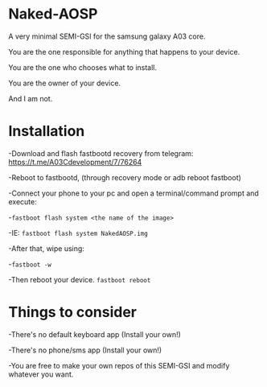 # Naked-AOSP
A very minimal SEMI-GSI for the samsung galaxy A03 core.


You are the one responsible for anything that happens to your device.

You are the one who chooses what to install.

You are the owner of your device.

And I am not.


# Installation
-Download and flash fastbootd recovery from telegram: https://t.me/A03Cdevelopment/7/76264

-Reboot to fastbootd, (through recovery mode or adb reboot fastboot)

-Connect your phone to your pc and open a terminal/command prompt and execute:

-`fastboot flash system <the name of the image>`

-IE: `fastboot flash system NakedAOSP.img`

-After that, wipe using:

-`fastboot -w`

-Then reboot your device. `fastboot reboot`


# Things to consider
-There's no default keyboard app (Install your own!)

-There's no phone/sms app (Install your own!)

-You are free to make your own repos of this SEMI-GSI and modify whatever you want.

